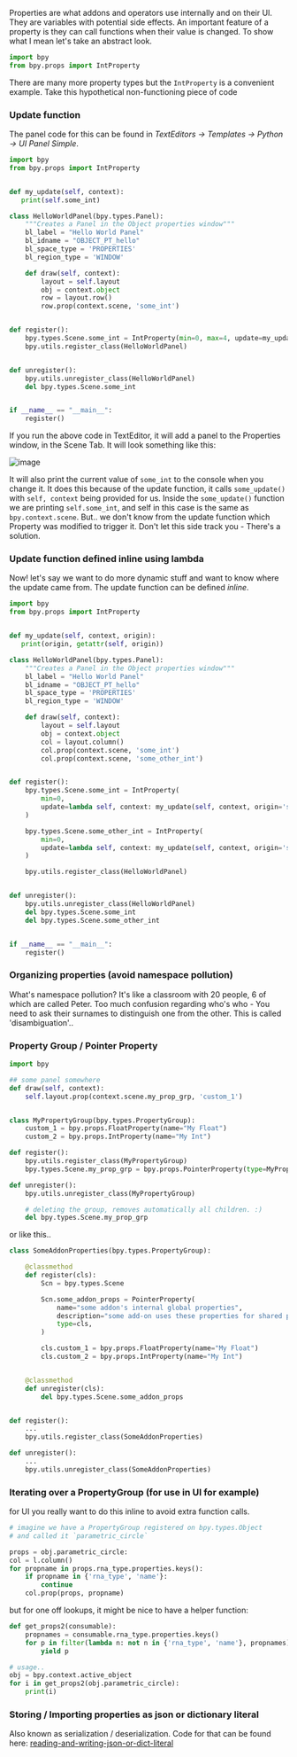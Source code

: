 Properties are what addons and operators use internally and on their UI. They are variables with potential side effects. An important feature of a property is they can call functions when their value is changed. To show what I mean let's take an abstract look.

```python
import bpy
from bpy.props import IntProperty
```
There are many more property types but the `IntProperty` is a convenient example. Take this hypothetical non-functioning piece of code

### Update function

The panel code for this can be found in _TextEditors -> Templates -> Python -> UI Panel Simple_.

```python
import bpy
from bpy.props import IntProperty


def my_update(self, context):
   print(self.some_int)

class HelloWorldPanel(bpy.types.Panel):
    """Creates a Panel in the Object properties window"""
    bl_label = "Hello World Panel"
    bl_idname = "OBJECT_PT_hello"
    bl_space_type = 'PROPERTIES'
    bl_region_type = 'WINDOW'

    def draw(self, context):
        layout = self.layout
        obj = context.object
        row = layout.row()
        row.prop(context.scene, 'some_int')


def register():
    bpy.types.Scene.some_int = IntProperty(min=0, max=4, update=my_update)
    bpy.utils.register_class(HelloWorldPanel)


def unregister():
    bpy.utils.unregister_class(HelloWorldPanel)
    del bpy.types.Scene.some_int


if __name__ == "__main__":
    register()

```
If you run the above code in TextEditor, it will add a panel to the Properties window, in the Scene Tab. It will look something like this:

![image](https://cloud.githubusercontent.com/assets/619340/11906029/106cc8b8-a5ca-11e5-9b15-25dbad98453d.png)

It will also print the current value of `some_int` to the console when you change it. It does this because of the update function, it calls `some_update()` with `self, context` being provided for us. Inside the `some_update()` function we are printing `self.some_int`, and self in this case is the same as `bpy.context.scene`. But.. we don't know from the update function which Property was modified to trigger it. Don't let this side track you - There's a solution.

### Update function defined inline using lambda

Now! let's say we want to do more dynamic stuff and want to know where the update came from. The update function can be defined _inline_.

```python
import bpy
from bpy.props import IntProperty


def my_update(self, context, origin):
   print(origin, getattr(self, origin))

class HelloWorldPanel(bpy.types.Panel):
    """Creates a Panel in the Object properties window"""
    bl_label = "Hello World Panel"
    bl_idname = "OBJECT_PT_hello"
    bl_space_type = 'PROPERTIES'
    bl_region_type = 'WINDOW'

    def draw(self, context):
        layout = self.layout
        obj = context.object
        col = layout.column()
        col.prop(context.scene, 'some_int')
        col.prop(context.scene, 'some_other_int')        


def register():
    bpy.types.Scene.some_int = IntProperty(
        min=0,
        update=lambda self, context: my_update(self, context, origin='some_int')
    )

    bpy.types.Scene.some_other_int = IntProperty(
        min=0,
        update=lambda self, context: my_update(self, context, origin='some_other_int')
    )

    bpy.utils.register_class(HelloWorldPanel)


def unregister():
    bpy.utils.unregister_class(HelloWorldPanel)
    del bpy.types.Scene.some_int
    del bpy.types.Scene.some_other_int    


if __name__ == "__main__":
    register()

```

### Organizing properties (avoid namespace pollution)

What's namespace pollution? It's like a classroom with 20 people, 6 of which are called Peter. Too much confusion regarding who's who - You need to ask their surnames to distinguish one from the other. This is called  'disambiguation'.. 

### Property Group / Pointer Property

```python
import bpy

## some panel somewhere
def draw(self, context):
    self.layout.prop(context.scene.my_prop_grp, 'custom_1')


class MyPropertyGroup(bpy.types.PropertyGroup):
    custom_1 = bpy.props.FloatProperty(name="My Float")
    custom_2 = bpy.props.IntProperty(name="My Int")

def register():
    bpy.utils.register_class(MyPropertyGroup)
    bpy.types.Scene.my_prop_grp = bpy.props.PointerProperty(type=MyPropertyGroup)

def unregister():
    bpy.utils.unregister_class(MyPropertyGroup)

    # deleting the group, removes automatically all children. :)
    del bpy.types.Scene.my_prop_grp


```

or like this.. 

```python
class SomeAddonProperties(bpy.types.PropertyGroup):

    @classmethod
    def register(cls):
        Scn = bpy.types.Scene

        Scn.some_addon_props = PointerProperty(
            name="some addon's internal global properties",
            description="some add-on uses these properties for shared properties between operators",
            type=cls,
        )

        cls.custom_1 = bpy.props.FloatProperty(name="My Float")
        cls.custom_2 = bpy.props.IntProperty(name="My Int")


    @classmethod
    def unregister(cls):
        del bpy.types.Scene.some_addon_props


def register():
    ...
    bpy.utils.register_class(SomeAddonProperties)

def unregister():
    ...
    bpy.utils.unregister_class(SomeAddonProperties)   
```


### Iterating over a PropertyGroup (for use in UI for example)

for UI you really want to do this inline to avoid extra function calls.

```python
# imagine we have a PropertyGroup registered on bpy.types.Object
# and called it `parametric_circle`

props = obj.parametric_circle:
col = l.column()
for propname in props.rna_type.properties.keys():
    if propname in {'rna_type', 'name'}:
        continue
    col.prop(props, propname)
```

but for one off lookups, it might be nice to have a helper function:

```python
def get_props2(consumable):
    propnames = consumable.rna_type.properties.keys()
    for p in filter(lambda n: not n in {'rna_type', 'name'}, propnames):
        yield p

# usage..
obj = bpy.context.active_object
for i in get_props2(obj.parametric_circle):
    print(i)
```

### Storing / Importing properties as json or dictionary literal

Also known as serialization / deserialization. Code for that can be found here: [reading-and-writing-json-or-dict-literal](bpy_data_texts#reading-and-writing-json-or-dict-literal)
